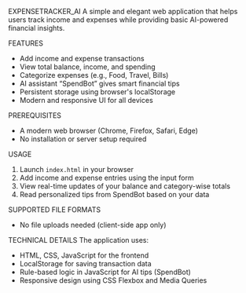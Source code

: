 EXPENSETRACKER_AI 
A simple and elegant web application that helps users track income and expenses while providing basic AI-powered financial insights.

FEATURES
- Add income and expense transactions  
- View total balance, income, and spending  
- Categorize expenses (e.g., Food, Travel, Bills)  
- AI assistant “SpendBot” gives smart financial tips  
- Persistent storage using browser's localStorage  
- Modern and responsive UI for all devices  

PREREQUISITES
- A modern web browser (Chrome, Firefox, Safari, Edge)  
- No installation or server setup required  

USAGE 
1. Launch `index.html` in your browser  
2. Add income and expense entries using the input form  
3. View real-time updates of your balance and category-wise totals  
4. Read personalized tips from SpendBot based on your data  

SUPPORTED FILE FORMATS 
- No file uploads needed (client-side app only)  

TECHNICAL DETAILS 
The application uses:

- HTML, CSS, JavaScript for the frontend  
- LocalStorage for saving transaction data  
- Rule-based logic in JavaScript for AI tips (SpendBot)  
- Responsive design using CSS Flexbox and Media Queries  


